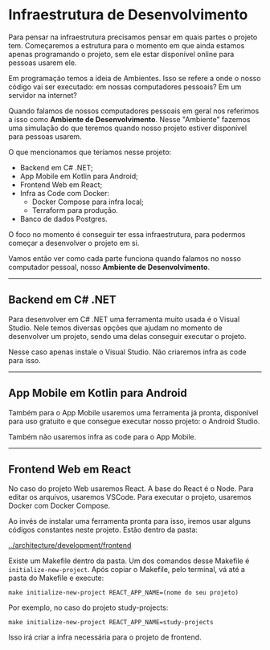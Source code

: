 # Infraestrutura de Desenvolvimento

Para pensar na infraestrutura precisamos pensar em quais partes o
projeto tem. Começaremos a estrutura para o momento em que ainda estamos
apenas programando o projeto, sem ele estar disponível online para
pessoas usarem ele.

Em programação temos a ideia de Ambientes. Isso se refere a onde o nosso
código vai ser executado: em nossas computadores pessoais? Em um
servidor na internet?

Quando falamos de nossos computadores pessoais em geral nos referimos a
isso como **Ambiente de Desenvolvimento**. Nesse "Ambiente" fazemos uma
simulação do que teremos quando nosso projeto estiver disponível para
pessoas usarem.

O que mencionamos que teríamos nesse projeto:

- Backend em C# .NET;
- App Mobile em Kotlin para Android;
- Frontend Web em React;
- Infra as Code com Docker:
    - Docker Compose para infra local;
    - Terraform para produção.
- Banco de dados Postgres.

O foco no momento é conseguir ter essa infraestrutura, para podermos
começar a desenvolver o projeto em si.

Vamos então ver como cada parte funciona quando falamos no nosso
computador pessoal, nosso **Ambiente de Desenvolvimento**.

---

## Backend em C# .NET

Para desenvolver em C# .NET uma ferramenta muito usada é o Visual
Studio. Nele temos diversas opções que ajudam no momento de desenvolver
um projeto, sendo uma delas conseguir executar o projeto.

Nesse caso apenas instale o Visual Studio. Não criaremos infra as code
para isso.

---

## App Mobile em Kotlin para Android

Também para o App Mobile usaremos uma ferramenta já pronta, disponível
para uso gratuito e que consegue executar nosso projeto: o Android
Studio.

Também não usaremos infra as code para o App Mobile.

---

## Frontend Web em React

No caso do projeto Web usaremos React. A base do React é o Node. Para
editar os arquivos, usaremos VSCode. Para executar o projeto, usaremos
Docker com Docker Compose.

Ao invés de instalar uma ferramenta pronta para isso, iremos usar alguns
códigos constantes neste projeto. Estão dentro da pasta:

[../architecture/development/frontend](../architecture/development/frontend)

Existe um Makefile dentro da pasta. Um dos comandos desse Makefile é
`initialize-new-project`. Após copiar o Makefile, pelo terminal, vá até
a pasta do Makefile e execute:

```
make initialize-new-project REACT_APP_NAME=(nome do seu projeto)
```

Por exemplo, no caso do projeto study-projects:

```
make initialize-new-project REACT_APP_NAME=study-projects
```

Isso irá criar a infra necessária para o projeto de frontend.
